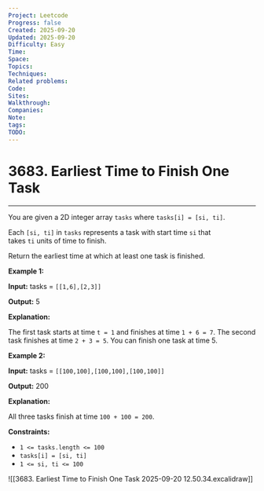 ```yaml
---
Project: Leetcode
Progress: false
Created: 2025-09-20
Updated: 2025-09-20
Difficulty: Easy
Time:
Space:
Topics:
Techniques:
Related problems:
Code:
Sites:
Walkthrough:
Companies:
Note:
tags:
TODO:
---
```

# 3683. Earliest Time to Finish One Task
---
You are given a 2D integer array `tasks` where `tasks[i] = [si, ti]`.

Each `[si, ti]` in `tasks` represents a task with start time `si` that takes `ti` units of time to finish.

Return the earliest time at which at least one task is finished.

**Example 1:**

**Input:** tasks = `[[1,6],[2,3]]`

**Output:** 5

**Explanation:**

The first task starts at time `t = 1` and finishes at time `1 + 6 = 7`. The second task finishes at time `2 + 3 = 5`. You can finish one task at time 5.

**Example 2:**

**Input:** tasks = `[[100,100],[100,100],[100,100]]`

**Output:** 200

**Explanation:**

All three tasks finish at time `100 + 100 = 200`.

**Constraints:**

- `1 <= tasks.length <= 100`
- `tasks[i] = [si, ti]`
- `1 <= si, ti <= 100`


![[3683. Earliest Time to Finish One Task 2025-09-20 12.50.34.excalidraw]]